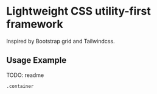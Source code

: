 # Lightweight CSS utility-first framework

Inspired by Bootstrap grid and Tailwindcss.

## Usage Example
TODO: readme
```html
.container
```
